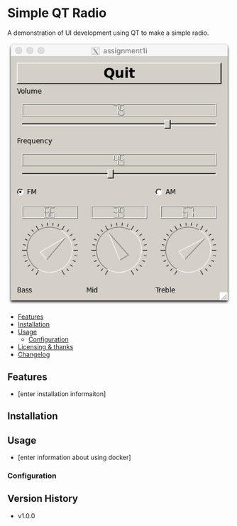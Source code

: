 Simple QT Radio
=======================

A demonstration of UI development using QT to make a simple radio.

![](/app/assignment1i/scene.png)

<!-- MarkdownTOC autolink="true" bracket="round" depth="3" autoanchor="true" -->

- [Features](#features)
- [Installation](#installation)
- [Usage](#usage)
    - [Configuration](#configuration)
- [Licensing & thanks](#licensing--thanks)
- [Changelog](#changelog)

<!-- /MarkdownTOC -->

<a id="features"></a>
Features
--------

- [enter installation informaiton]


<a id="installation"></a>
Installation
------------




<a id="usage"></a>
Usage
-----

- [enter information about using docker]


<a id="configuration"></a>
### Configuration ###

Version History
---------

- v1.0.0
